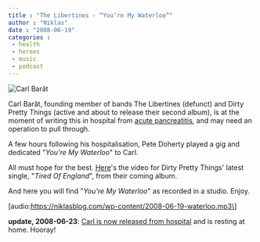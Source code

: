 ```yaml
---
title : "The Libertines - “You’re My Waterloo”"
author : "Niklas"
date : "2008-06-19"
categories : 
 - health
 - heroes
 - music
 - podcast
---
```


![Carl Barât](http://farm3.static.flickr.com/2059/2114138713_02512d9ac9.jpg)

Carl Barât, founding member of bands The Libertines (defunct) and Dirty Pretty Things (active and about to release their second album), is at the moment of writing this in hospital from [acute pancreatitis](http://en.wikipedia.org/wiki/Acute_pancreatitis), and may need an operation to pull through.

A few hours following his hospitalisation, Pete Doherty played a gig and dedicated "_You're My Waterloo_" to Carl.

All must hope for the best. [Here](http://www.youtube.com/watch?v=gA8eXZ3IJww)'s the video for Dirty Pretty Things' latest single, "_Tired Of England_", from their coming album.

And here you will find "_You're My Waterloo_" as recorded in a studio. Enjoy.

\[audio:https://niklasblog.com/wp-content/2008-06-19-waterloo.mp3\]

**update, 2008-06-23**: [Carl is now released from hospital](http://www.dirtyprettythingsband.com/index.php/news/more/update_carl_released_from_hospital) and is resting at home. Hooray!
